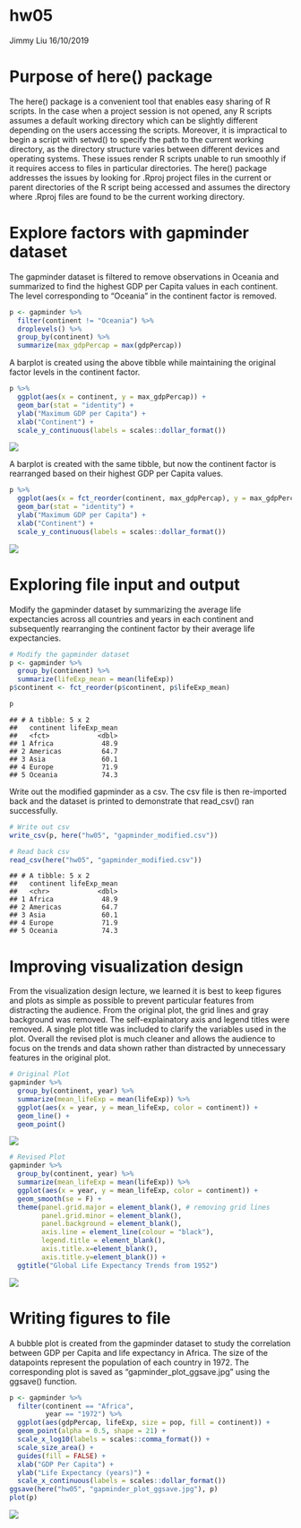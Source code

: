 hw05
================
Jimmy Liu
16/10/2019

# Purpose of here() package

The here() package is a convenient tool that enables easy sharing of R
scripts. In the case when a project session is not opened, any R scripts
assumes a default working directory which can be slightly different
depending on the users accessing the scripts. Moreover, it is
impractical to begin a script with setwd() to specify the path to the
current working directory, as the directory structure varies between
different devices and operating systems. These issues render R scripts
unable to run smoothly if it requires access to files in particular
directories. The here() package addresses the issues by looking for
.Rproj project files in the current or parent directories of the R
script being accessed and assumes the directory where .Rproj files are
found to be the current working directory.

# Explore factors with gapminder dataset

The gapminder dataset is filtered to remove observations in Oceania and
summarized to find the highest GDP per Capita values in each continent.
The level corresponding to “Oceania” in the continent factor is removed.

``` r
p <- gapminder %>% 
  filter(continent != "Oceania") %>% 
  droplevels() %>% 
  group_by(continent) %>% 
  summarize(max_gdpPercap = max(gdpPercap))
```

A barplot is created using the above tibble while maintaining the
original factor levels in the continent factor.

``` r
p %>% 
  ggplot(aes(x = continent, y = max_gdpPercap)) +
  geom_bar(stat = "identity") +
  ylab("Maximum GDP per Capita") +
  xlab("Continent") +
  scale_y_continuous(labels = scales::dollar_format())
```

![](hw05_files/figure-gfm/unnamed-chunk-3-1.png)<!-- -->

A barplot is created with the same tibble, but now the continent factor
is rearranged based on their highest GDP per Capita values.

``` r
p %>% 
  ggplot(aes(x = fct_reorder(continent, max_gdpPercap), y = max_gdpPercap)) +
  geom_bar(stat = "identity") +
  ylab("Maximum GDP per Capita") +
  xlab("Continent") +
  scale_y_continuous(labels = scales::dollar_format())
```

![](hw05_files/figure-gfm/unnamed-chunk-4-1.png)<!-- -->

# Exploring file input and output

Modify the gapminder dataset by summarizing the average life
expectancies across all countries and years in each continent and
subsequently rearranging the continent factor by their average life
expectancies.

``` r
# Modify the gapminder dataset
p <- gapminder %>% 
  group_by(continent) %>% 
  summarize(lifeExp_mean = mean(lifeExp))
p$continent <- fct_reorder(p$continent, p$lifeExp_mean)

p
```

    ## # A tibble: 5 x 2
    ##   continent lifeExp_mean
    ##   <fct>            <dbl>
    ## 1 Africa            48.9
    ## 2 Americas          64.7
    ## 3 Asia              60.1
    ## 4 Europe            71.9
    ## 5 Oceania           74.3

Write out the modified gapminder as a csv. The csv file is then
re-imported back and the dataset is printed to demonstrate that
read\_csv() ran successfully.

``` r
# Write out csv
write_csv(p, here("hw05", "gapminder_modified.csv"))

# Read back csv
read_csv(here("hw05", "gapminder_modified.csv"))
```

    ## # A tibble: 5 x 2
    ##   continent lifeExp_mean
    ##   <chr>            <dbl>
    ## 1 Africa            48.9
    ## 2 Americas          64.7
    ## 3 Asia              60.1
    ## 4 Europe            71.9
    ## 5 Oceania           74.3

# Improving visualization design

From the visualization design lecture, we learned it is best to keep
figures and plots as simple as possible to prevent particular features
from distracting the audience. From the original plot, the grid lines
and gray background was removed. The self-explainatory axis and legend
titles were removed. A single plot title was included to clarify the
variables used in the plot. Overall the revised plot is much cleaner and
allows the audience to focus on the trends and data shown rather than
distracted by unnecessary features in the original plot.

``` r
# Original Plot
gapminder %>%
  group_by(continent, year) %>% 
  summarize(mean_lifeExp = mean(lifeExp)) %>% 
  ggplot(aes(x = year, y = mean_lifeExp, color = continent)) +
  geom_line() +
  geom_point()
```

![](hw05_files/figure-gfm/unnamed-chunk-7-1.png)<!-- -->

``` r
# Revised Plot
gapminder %>%
  group_by(continent, year) %>% 
  summarize(mean_lifeExp = mean(lifeExp)) %>% 
  ggplot(aes(x = year, y = mean_lifeExp, color = continent)) +
  geom_smooth(se = F) +
  theme(panel.grid.major = element_blank(), # removing grid lines
        panel.grid.minor = element_blank(),
        panel.background = element_blank(), 
        axis.line = element_line(colour = "black"),
        legend.title = element_blank(), 
        axis.title.x=element_blank(), 
        axis.title.y=element_blank()) +
  ggtitle("Global Life Expectancy Trends from 1952")
```

![](hw05_files/figure-gfm/unnamed-chunk-8-1.png)<!-- -->

# Writing figures to file

A bubble plot is created from the gapminder dataset to study the
correlation between GDP per Capita and life expectancy in Africa. The
size of the datapoints represent the population of each country in 1972.
The corresponding plot is saved as “gapminder\_plot\_ggsave.jpg” using
the ggsave() function.

``` r
p <- gapminder %>% 
  filter(continent == "Africa",
         year == "1972") %>% 
  ggplot(aes(gdpPercap, lifeExp, size = pop, fill = continent)) +
  geom_point(alpha = 0.5, shape = 21) +
  scale_x_log10(labels = scales::comma_format()) +
  scale_size_area() +
  guides(fill = FALSE) +
  xlab("GDP Per Capita") +
  ylab("Life Expectancy (years)") +
  scale_x_continuous(labels = scales::dollar_format())
ggsave(here("hw05", "gapminder_plot_ggsave.jpg"), p)
plot(p)
```

![](hw05_files/figure-gfm/unnamed-chunk-9-1.png)<!-- -->
